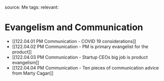 source: Me
tags:
relevant:

# Evangelism and Communication

- [[122.04.01 PM Communication - COVID 19 considerations]]
- [[122.04.02 PM Communication - PM is primary evangelist for the product]]
- [[122.04.03 PM Communication - Startup CEOs big job is product evangelism]]
- [[122.04.04 PM Communication - Ten pieces of communication advice from Marty Cagan]]